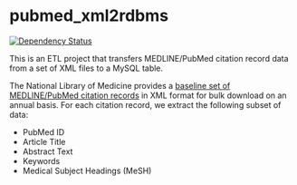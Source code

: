 # pubmed_xml2rdbms

[![Dependency Status](https://www.versioneye.com/user/projects/58055a924c74140037801d60/badge.svg?style=flat-square)](https://www.versioneye.com/user/projects/58055a924c74140037801d60)

This is an ETL project that transfers MEDLINE/PubMed citation record data from a set of XML files to a MySQL table.

The National Library of Medicine provides a [baseline set of MEDLINE/PubMed citation records](https://www.nlm.nih.gov/databases/download/pubmed_medline.html) in XML format for bulk download on an annual basis.  For each citation record, we extract the following subset of data:

* PubMed ID
* Article Title
* Abstract Text
* Keywords
* Medical Subject Headings (MeSH)

